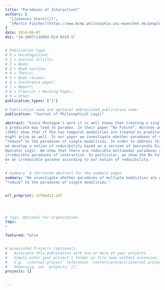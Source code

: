 ```yaml
---
title: "Paradoxes of Interaction?"
authors: [
  "[Johannes Stern](/)",
  "[Martin Fischer](https://www.mcmp.philosophie.uni-muenchen.de/people/faculty/martin_fischer/index.html)"
]
date: 2014-06-07
doi: "10.1007/s10992-014-9319-5"


# Publication type.
# 0 = Uncategorized;
# 1 = Journal article;
# 2 = Book;
# 3 = Book section;
# 4 = Thesis;
# 5 = Book review;
# 6 = Conference paper;
# 7 = Report;
# 8 = Preprint / Working Paper;
# 9 = Other
publication_types: ["1"]

# Publication name and optional abbreviated publication name.
publication: "Journal of Philosophical Logic"

abstract: "Since Montague’s work it is well known that treating a single modality as
a predicate may lead to paradox. In their paper “No Future”, Horsten and Leitgeb
(2001) show that if the two temporal modalities are treated as predicates paradox
might arise as well. In our paper we investigate whether paradoxes of multiple modalities, such as the No Future paradox, are genuinely new paradoxes or whether they
“reduce” to the paradoxes of single modalities. In order to address this question
we develop a notion of reducibility based on a version of Smorynski Diagonalized
Operator Logic. We show that there are reducible multimodal paradoxes as well as
irreducible paradoxes of interaction. In particular, we show the No Future paradox to
be an irreducible paradox according to our notion of reducibility.
"

# Summary. A shortened abstract for the summary pages.
summary: "We investigate whether paradoxes of multiple modalities are genuinely new paradoxes or whether they
“reduce” to the paradoxes of single modalities."


url_preprint: IntRed13.pdf




# Tags. Optional for organization.
tags:
-

featured: false


# Associated Projects (optional).
#   Associate this publication with one or more of your projects.
#   Simply enter your project's folder or file name without extension.
#   E.g. `internal-project` references `content/project/internal-project/index.md`.
#   Otherwise, set `projects: []`.
projects: []


---
```

